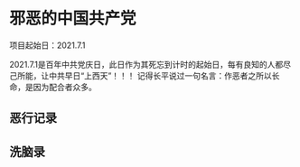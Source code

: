 # 邪恶的中国共产党
项目起始日：2021.7.1

2021.7.1是百年中共党庆日，此日作为其死忘到计时的起始日，每有良知的人都尽己所能，让中共早日“上西天”！！！
记得长平说过一句名言：作恶者之所以长命，是因为配合者众多。

## 恶行记录

## 洗脑录
